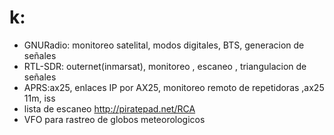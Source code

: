 # k:
- GNURadio: monitoreo satelital, modos digitales, BTS, generacion de señales
- RTL-SDR: outernet(inmarsat), monitoreo , escaneo , triangulacion de señales
- APRS:ax25, enlaces IP por AX25, monitoreo remoto de repetidoras ,ax25 11m, iss
- lista de escaneo http://piratepad.net/RCA
- VFO para rastreo de globos meteorologicos
